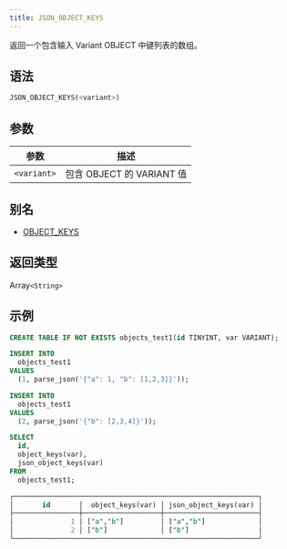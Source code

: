 ```yaml
---
title: JSON_OBJECT_KEYS
---
```


返回一个包含输入 Variant OBJECT 中键列表的数组。

## 语法

```sql
JSON_OBJECT_KEYS(<variant>)
```

## 参数

| 参数        | 描述                               |
|-------------|-----------------------------------|
| `<variant>` | 包含 OBJECT 的 VARIANT 值          |

## 别名

- [OBJECT_KEYS](object-keys.md)

## 返回类型

Array`<String>`

## 示例

```sql
CREATE TABLE IF NOT EXISTS objects_test1(id TINYINT, var VARIANT);

INSERT INTO
  objects_test1
VALUES
  (1, parse_json('{"a": 1, "b": [1,2,3]}'));

INSERT INTO
  objects_test1
VALUES
  (2, parse_json('{"b": [2,3,4]}'));

SELECT
  id,
  object_keys(var),
  json_object_keys(var)
FROM
  objects_test1;

┌────────────────────────────────────────────────────────────┐
│       id       │  object_keys(var) │ json_object_keys(var) │
├────────────────┼───────────────────┼───────────────────────┤
│              1 │ ["a","b"]         │ ["a","b"]             │
│              2 │ ["b"]             │ ["b"]                 │
└────────────────────────────────────────────────────────────┘
```